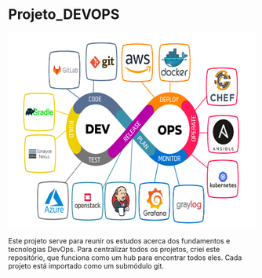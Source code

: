 # Projeto_DEVOPS

<img src="assets/logo.jpeg" alt="devops" height="400">


Este projeto serve para reunir os estudos acerca dos fundamentos e tecnologias DevOps. Para centralizar todos os projetos, criei este repositório, que funciona como um hub para encontrar todos eles. Cada projeto está importado como um submódulo git.


